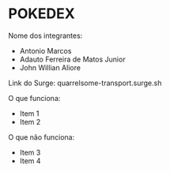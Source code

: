 # POKEDEX

Nome dos integrantes: 
- Antonio Marcos 
- Adauto Ferreira de Matos Junior
- John Willian Aliore

Link do Surge: quarrelsome-transport.surge.sh

O que funciona:
- Item 1
- Item 2

O que não funciona: 
- Item 3
- Item 4


